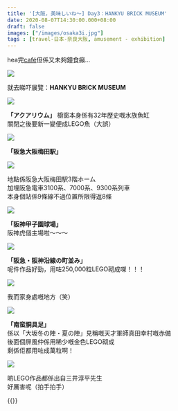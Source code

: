 ```yaml
---
title: '[大阪，美味しいね～] Day3：HANKYU BRICK MUSEUM'
date: 2020-08-07T14:30:00.000+08:00
draft: false
images: ["/images/osaka3i.jpg"]
tags : [travel-日本-奈良大阪, amusement - exhibition]
---
```

  
hea完[café](https://hidie.net/osaka3h/)但係又未夠鐘食癲...

![](/images/osaka3i1.jpg)

就去睇吓展覽：**HANKYU BRICK MUSEUM**  

![](/images/osaka3i.jpg)  

**「アクアリウム」**
櫥窗本身係有32年歷史嘅水族魚缸  
關閉之後要新一變便成LEGO魚（大誤）

![](/images/osaka3i2.jpg)

**「阪急大阪梅田駅」**

![](/images/osaka3i3.jpg)

地點係阪急大阪梅田駅3階ホーム  
加埋阪急電車3100系、7000系、9300系列車  
本身個站係9條線不過位置所限得返8條

![](/images/osaka3i4.jpg)

**「阪神甲子園球場」**  
阪神虎個主場啦～～～

![](/images/osaka3i5.jpg)

**「阪急・阪神沿線の町並み」**  
呢件作品好勁，用咗250,000粒LEGO砌成㗎！！！

![](/images/osaka3i6.jpg)

我而家身處嘅地方（笑）

![](/images/osaka3i7.jpg)  

**「南蛮胴具足」**  
係以「大坂冬の陣・夏の陣」見稱嘅天才軍師真田幸村嘅赤備  
後面個屏風仲係用稀少嘅金色LEGO砌成  
剩係佢都用咗成萬粒啊！

![](/images/osaka3i8.jpg)

啲LEGO作品都係出自三井淳平先生  
好厲害呢（拍手拍手）  
  
  
  
{{<osaka>}}
